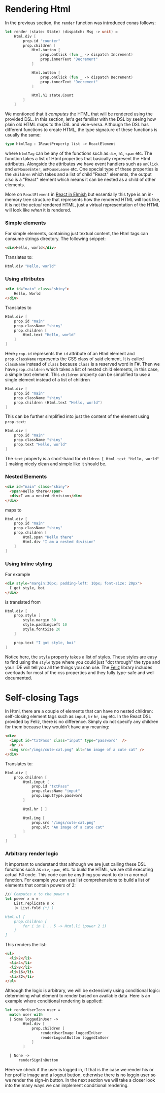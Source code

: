 # Rendering Html

In the previous section, the `render` function was introduced conas follows:
```fsharp
let render (state: State) (dispatch: Msg -> unit) =
    Html.div [
        prop.id "counter"
        prop.children [
            Html.button [
                prop.onClick (fun _ -> dispatch Increment)
                prop.innerText "Decrement"
            ]

            Html.button [
                prop.onClick (fun _ -> dispatch Decrement)
                prop.innerText "Decrement"
            ]

            Html.h1 state.Count
        ]
    ]
```
We mentioned that it *computes* the HTML that will be rendered using the provided DSL. In this section, let's get familiar with the DSL by seeing how plain old HTML maps to the DSL and vice-versa. Although the DSL has different functions to create HTML, the type signature of these functions is usually the same:
```fsharp
type htmlTag : IReactProperty list -> ReactElement
```
where `htmlTag` can be any of the functions such as `div`, `h1`, `span` etc. The function takes a list of Html properties that basically represent the Html attributes. Alongside the attributes we have event handlers such as `onClick` and `onMouseEnter`, `onMouseLeave` etc. One special type of these properties is the `children` which takes and a list of child "React" elements, the output also is a "React" element which means it can be nested as a child of other elements.

More on `ReactElement` in [React in Elmish](react-in-elmish) but essentially this type is an  in-memory tree structure that represents how the rendered HTML will look like, it is not the *actual* rendered HTML, just a virtual representation of the HTML will look like *when* it is rendered.

### Simple elements

For simple elements, containing just textual content, the Html tags can consume strings directory. The following snippet:

```html
<div>Hello, world</div>
```
Translates to:
```fsharp
Html.div "Hello, world"
```

### Using attributes
```html
<div id="main" class="shiny">
    Hello, World
</div>
```
Translates to
```fsharp
Html.div [
    prop.id "main"
    prop.className "shiny"
    prop.children [
        Html.text "Hello, world"
    ]
]
```
Here `prop.id` represents the `id` attribute of an Html element and `prop.className` represents the CSS class of said element. It is called `className` instead of `class` because `class` is a reserved word in F#. Then we have `prop.children` which takes a list of nested child elements, in this case, a simple text element. This `children` property can be simplified to use a single element instead of a list of children
```fsharp
Html.div [
    prop.id "main"
    prop.className "shiny"
    prop.children (Html.text "Hello, world")
]
```
This can be further simplified into just the content of the element using `prop.text`:
```fsharp
Html.div [
    prop.id "main"
    prop.className "shiny"
    prop.text "Hello, world"
]
```
The `text` property is a short-hand for `children [ Html.text "Hello, world" ]` making nicely clean and simple like it should be.

### Nested Elements
```html
<div id="main" class="shiny">
  <span>Hello there</span>
  <div>I am a nested division</div>
</div>
```
maps to
```fsharp
Html.div [
    prop.id "main"
    prop.className "shiny"
    prop.children [
        Html.span "Hello there"
        Html.div "I am a nested division"
    ]
]
```
### Using Inline styling
For example
```html
<div style="margin:30px; padding-left: 10px; font-size: 20px">
  I got style, boi
</div>
```
is translated from
```fsharp
Html.div [
    prop.style [
        style.margin 30
        style.paddingLeft 10
        style.fontSize 20
    ]

    prop.text "I got style, boi"
]
```
Notice here, the `style` property takes a list of styles. These styles are easy to find using the `style` type where you could just "dot through" the type and your IDE will tell you all the things you can use. The [Feliz](https://github.com/Zaid-Ajaj/Feliz) library includes overloads for most of the css properties and they fully type-safe and well documented.

# Self-closing Tags

In Html, there are a couple of elements that can have no nested children: self-closing element tags such as `input`, `br` `hr`, `img` etc. In the React DSL provided by Feliz, there is no difference. Simply do not specify any children for them because they wouldn't have any meaning:
```html
<div>
  <input id="txtPass" class="input" type="password"  />
  <hr />
  <img src="/imgs/cute-cat.png" alt="An image of a cute cat" />
</div>
```
Translates to:
```fsharp
Html.div [
    prop.children [
        Html.input [
            prop.id "txtPass"
            prop.className "input"
            prop.inputType.password
        ]

        Html.hr [ ]

        Html.img [
            prop.src "/imgs/cute-cat.png"
            prop.alt "An image of a cute cat"
        ]
    ]
]
```

### Arbitrary render logic

It important to understand that although we are just calling these DSL functions such as `div`, `span`, etc. to build the HTML, we are still executing actual F# code. This code can be anything you want to do in a normal function. For example you can use list comprehensions to build a list of elements that contain powers of 2:
```fsharp
/// Computes x to the power n
let power x n =
    List.replicate n x
    |> List.fold (*) 1

Html.ul [
    prop.children [
        for i in 1 .. 5 -> Html.li (power 2 i)
    ]
]
```
This renders the list:
```html
<ul>
  <li>2</li>
  <li>4</li>
  <li>8</li>
  <li>16</li>
  <li>32</li>
</ul>
```
Although the logic is arbitrary, we will be extensively using conditional logic: determining what element to render based on available data. Here is an example where conditional rendering is applied:
```fsharp
let renderUserIcon user =
  match user with
  | Some loggedInUser ->
        Html.div [
            prop.children [
                renderUserImage loggedInUser
                renderLogoutButton loggedInUser
            ]
        ]

  | None ->
      renderSignInButton
```
Here we check if the user is logged in, if that is the case we render his or her profile image and a logout button, otherwise there is no loggin user so we render the sign-in button. In the next section we will take a closer look into the many ways we can implement conditional rendering.
